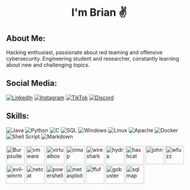 <!-- Header -->

<!-- Name and Introduction -->
<h1 align="center";>I'm Brian ✌️</h1>

<h2>About Me:</h2>
Hacking enthusiast, passionate about red teaming and offensive cybersecurity. Engineering student and researcher, constantly learning about new and challenging topics.

<!-- Social Media Links -->
<h2>Social Media:</h2>

[![LinkedIn](https://img.shields.io/badge/LinkedIn-%230077B5.svg?logo=LinkedIn&logoColor=white)](https://www.linkedin.com/in/briancgx)
[![Instagram](https://img.shields.io/badge/Instagram-%23E4405F.svg?logo=Instagram&logoColor=white)](https://instagram.com/briancgx)
[![TikTok](https://img.shields.io/badge/TikTok-%23000000.svg?logo=TikTok&logoColor=white)](https://www.tiktok.com/@br14ncgx)
[![Discord](https://img.shields.io/badge/Discord-5865F2?logo=Discord&logoColor=white)](https://discordapp.com/users/516485090659008512)
<!-- [![Twitter](https://img.shields.io/badge/Twitter-%231DA1F2.svg?logo=Twitter&logoColor=white)](https://twitter.com/jooosh____) -->
<!-- [![YouTube](https://img.shields.io/badge/YouTube-%23FF0000.svg?logo=YouTube&logoColor=white)](https://www.youtube.com/channel/UCL5pqCgc5Zdul2enleAuK0w) -->


<!-- Skills -->
<h2>Skills:</h2>

![Java](https://img.shields.io/badge/Java-%23ED8B00.svg?logo=java&logoColor=white) 
![Python](https://img.shields.io/badge/Python-%233776AB.svg?logo=python&logoColor=white) 
![C](https://img.shields.io/badge/C-%2300599C.svg?logoColor=white) 
![SQL](https://img.shields.io/badge/SQL-%230076D6.svg?logo=amazon-dynamodb&logoColor=white) 
![Windows](https://img.shields.io/badge/Windows-%230078D6.svg?logo=windows&logoColor=white) 
![Linux](https://img.shields.io/badge/Linux-%23FCC624.svg?logo=linux&logoColor=black) 
![Apache](https://img.shields.io/badge/apache-%23D42029.svg?style=for-the-badge&logo=apache&logoColor=white) 
![Docker](https://img.shields.io/badge/Docker-%230db7ed.svg?logo=docker&logoColor=white) 
![Shell Script](https://img.shields.io/badge/Shell%20Script-%23121011.svg?logo=gnu-bash&logoColor=white) 
![Markdown](https://img.shields.io/badge/Markdown-%23000000.svg?logo=markdown&logoColor=white) <br> <br>
<img src="https://gitlab.com/uploads/-/system/project/avatar/40090554/kali-burpsuite.png" alt="Burpsuite" width="50" />
<img src="https://upload.wikimedia.org/wikipedia/commons/thumb/5/5a/Vmware_workstation_16_icon.svg/2051px-Vmware_workstation_16_icon.svg.png" alt="vmware" width="50" />
<img src="https://cdn.icon-icons.com/icons2/195/PNG/256/VirtualBox_23525.png" alt="virtualbox" width="50" />
<img src="https://nmap.org/images/nmap-logo-256x256.png" alt="nmap" width="50" />
<img src="https://cdn.icon-icons.com/icons2/1508/PNG/512/wireshark_104082.png" alt="wireshark" width="50" />
<img src="https://www.kali.org/tools/hydra/images/hydra-logo.svg" alt="hydra" width="50" />
<img src="https://www.kali.org/tools/hashcat/images/hashcat-logo.svg" alt="hashcat" width="50" />
<img src="https://www.kali.org/tools/john/images/john-logo.svg" alt="john" width="50" />
<img src="https://www.kali.org/tools/wfuzz/images/wfuzz-logo.svg" alt="wfuzz" width="50" />
<img src="https://www.kali.org/tools/evil-winrm/images/evil-winrm-logo.svg" alt="evil-winrm" width="50" />
<img src="https://www.kali.org/tools/netcat/images/netcat-logo.svg" alt="netcat" width="50" />
<img src="https://www.kali.org/tools/powershell/images/powershell-logo.svg" alt="powershell" width="50" />
<img src="https://www.kali.org/tools/metasploit-framework/images/metasploit-framework-logo.svg" alt="metasploit" width="50" />
<img src="https://www.kali.org/tools/ffuf/images/ffuf-logo.svg" alt="ffuf" width="50" />
<img src="https://www.kali.org/tools/gobuster/images/gobuster-logo.svg" alt="gobuster" width="50" />
<img src="https://www.kali.org/tools/sqlmap/images/sqlmap-logo.svg" alt="sqlmap" width="50" />

<!--
<img src="https://www.kali.org/tools/aircrack-ng/images/aircrack-ng-logo.svg" alt="air-crack" width="50" />


